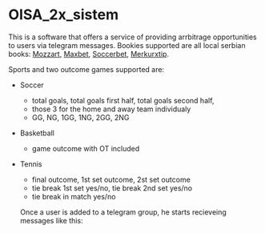 # OISA_2x_sistem

This is a software that offers a service of providing arrbitrage opportunities to users via telegram messages. 
Bookies supported are all local serbian books: [Mozzart](https://www.mozzartbet.com/sr#/betting), [Maxbet](https://www.maxbet.rs/ibet-web-client/#/home#top), [Soccerbet](https://soccerbet.rs/#kladjenje), [Merkurxtip](https://www.merkurxtip.rs/desk/sr/sportsko-kladjenje).

Sports and two outcome games supported are:
- Soccer
  + total goals, total goals first half, total goals second half, 
  + those 3 for the home and away team individualy
  + GG, NG, 1GG, 1NG, 2GG, 2NG
- Basketball
  + game outcome with OT included
- Tennis
  + final outcome, 1st set outcome, 2st set outcome
  + tie break 1st set yes/no, tie break 2nd set yes/no
  + tie break in match yes/no
  
  Once a user is added to a telegram group, he starts recieveing messages like this:
  
  
  
  
